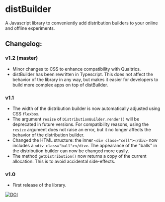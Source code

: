 # distBuilder
A Javascript library to conveniently add distribution builders to your online and offline experiments.

## Changelog:

### v1.2 (master)
* Minor changes to CSS to enhance compatibility with Qualtrics.
* distBuilder has been rewritten in Typescript. This does not affect the behavior of the library in any
way, but makes it easier for developers to build more complex apps on top of distBuilder.


### v1.1
* The width of the distribution builder is now automatically adjusted
using CSS `flexbox`.
* The argument `resize` of `DistributionBuilder.render()` will be
deprecated in future versions. For compatibility reasons, using the
`resize` argument does not raise an error, but it no longer affects the
behavior of the distribution builder.
* Changed the HTML structure: the inner `<div class="cell"></div>` now
includes a `<div class="ball"></div>`. The appearance of the "balls" in
the distribution builder can now be changed more easily.
* The method `getDistribution()` now returns a copy of the current allocation. This is to avoid 
accidental side-effects.


### v1.0
* First release of the library.


[![DOI](https://zenodo.org/badge/DOI/10.5281/zenodo.166736.svg)](https://doi.org/10.5281/zenodo.166736)
